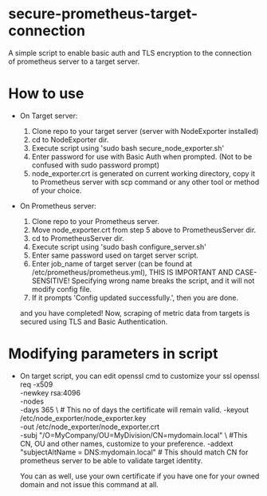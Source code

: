 # secure-prometheus-target-connection
A simple script to enable basic auth and TLS encryption to the connection of prometheus server to a target server.

# How to use
- On Target server:
  1. Clone repo to your target server  (server with NodeExporter installed)
  2. cd to NodeExporter dir.
  3. Execute script using 'sudo bash secure_node_exporter.sh'
  4. Enter password for use with Basic Auth when prompted. (Not to be confused with sudo password prompt)
  5. node_exporter.crt is generated on current working directory, copy it to Prometheus server with scp command or any other tool or method of your choice.

- On Prometheus server:
  1. Clone repo to your Prometheus server.
  2. Move node_exporter.crt from step 5 above to PrometheusServer dir.
  3. cd to PrometheusServer dir.
  4. Execute script using 'sudo bash configure_server.sh'
  5. Enter same password used on target server script.
  6. Enter job_name of target server (can be found at /etc/prometheus/prometheus.yml), THIS IS IMPORTANT AND CASE-SENSITIVE!
     Specifying wrong name breaks the script, and it will not modify config file.
  7. If it prompts 'Config updated successfully.', then you are done.

  and you have completed!
  Now, scraping of metric data from targets is secured using TLS and Basic Authentication.

# Modifying parameters in script
  - On target script, you can edit openssl cmd to customize your ssl
        openssl req -x509 \
        -newkey rsa:4096 \
        -nodes \
        -days 365 \    # This no of days the certificate will remain valid.
        -keyout /etc/node_exporter/node_exporter.key \
        -out /etc/node_exporter/node_exporter.crt \
        -subj "/O=MyCompany/OU=MyDivision/CN=mydomain.local" \ #This CN, OU and other names, customize to your preference.
	      -addext "subjectAltName = DNS:mydomain.local"      # This should match CN for prometheus server to be able to validate target identity.

    You can as well, use your own certificate if you have one for your owned domain and not issue this command at all.

